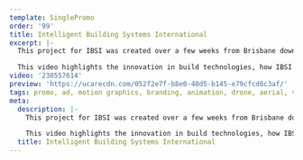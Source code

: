 ```yaml
---
template: SinglePromo
order: '99'
title: Intelligent Building Systems International
excerpt: |-
  This project for IBSI was created over a few weeks from Brisbane down to Port Macquarie. IBSI creates smart building systems, all with immediate ‘connect and use’ methodology.

  This video highlights the innovation in build technologies, how IBSI can save time and money delivering quality outcomes with Eco-Panel and modular solutions.
video: '230557614'
preview: 'https://ucarecdn.com/052f2e7f-b8e0-40d5-b145-e79cfcd6c3af/'
tags: promo, ad, motion graphics, branding, animation, drone, aerial, video, videography
meta:
  description: |-
    This project for IBSI was created over a few weeks from Brisbane down to Port Macquarie. IBSI creates smart building systems, all with immediate ‘connect and use’ methodology.

    This video highlights the innovation in build technologies, how IBSI can save time and money delivering quality outcomes with Eco-Panel and modular solutions.
  title: Intelligent Building Systems International
---
```

